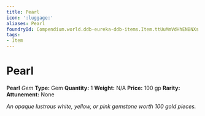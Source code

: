 ```yaml
---
title: Pearl
icon: ':luggage:'
aliases: Pearl
foundryId: Compendium.world.ddb-eureka-ddb-items.Item.ttUuMmVdHhENBNXs
tags:
- Item
---
```


# Pearl

**Pearl**
_Gem_
**Type:** Gem
**Quantity:** 1
**Weight:** N/A
**Price:** 100 gp
**Rarity:** 
**Attunement:** None

*An opaque lustrous white, yellow, or pink gemstone worth 100 gold pieces.*